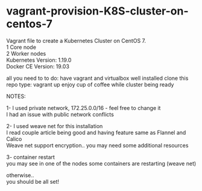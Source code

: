 # vagrant-provision-K8S-cluster-on-centos-7

Vagrant file to create a Kubernetes Cluster on CentOS 7. <br />
1 Core node  <br />
2 Worker nodes  <br />
Kubernetes Version: 1.19.0  <br />
Docker CE Version: 19.03  <br />

all you need to to do:
have vagrant and virtualbox well installed
clone this repo
type: vagrant up
enjoy cup of coffee while cluster being ready

NOTES:

1- I used private network, 172.25.0.0/16 - feel free to change it <br />
I had an issue with public network conflicts <br />

2- I used weave net for this installation <br />
I read couple article being good and having feature same as Flannel and Calico <br/>
Weave net support encryption.. you may need some additional resources <br />

3- container restart <br />
you may see in one of the nodes some containers are restarting (weave net) <br />

otherwise.. <br />
you should be all set!

